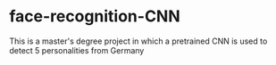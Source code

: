 # face-recognition-CNN
This is a master's degree project in which a pretrained CNN is used to detect 5 personalities from Germany
